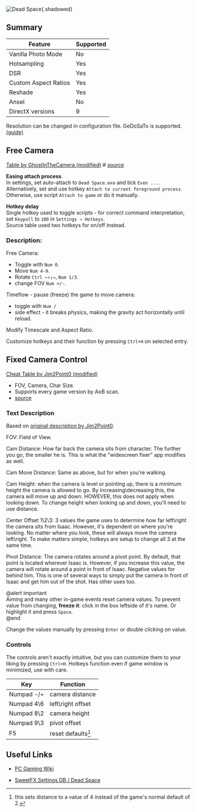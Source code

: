 ![Dead Space](Images\DeadSpace_header.png "Shot by K-Putt"){.shadowed}

## Summary

Feature | Supported
--|--
Vanilla Photo Mode | No
Hotsampling | Yes
DSR | Yes
Custom Aspect Ratios | Yes
Reshade | Yes 
Ansel | No
DirectX versions | 9

Resolution can be changed in configuration file. GeDoSaTo is supported. [(guide)](https://steamcommunity.com/sharedfiles/filedetails/?id=604010024)  

## Free Camera
[Table by GhostInTheCamera (modified)](../CheatTables/DeadSpace_GITC_Mod.CT)  #
[source](https://github.com/ghostinthecamera/PhotomodeCheatTables/blob/master/WIP/Dead%20Space/GITC%20-%20Dead%20Space%20WIP.CT)

**Easing attach process**  
In settings, set auto-attach to `Dead Space.exe` and tick `Even ...`.  
Alternatively, set and use hotkey `Attach to current foreground process`.  
Otherwise, use script `Attach to game` or do it manually.

**Hotkey delay**  
Single hotkey used to toggle scripts - for correct command interpretation, set `Keypoll` to `100` in `Settings → Hotkeys`.  
Source table used two hotkeys for on/off instead.  

### Description: 
Free Camera:
* Toggle with `Num 0`.  
* Move `Num 4-9`.  
* Rotate `Ctrl ←↑↓→`, `Num 1/3`.
* change FOV `Num +/-`.

Timeflow - pause (freeze) the game to move camera:
* toggle with `Num /`  
* side effect - it breaks physics, making the gravity act horizontally until reload.  

Modify Timescale and Aspect Ratio.    
 
Customize hotkeys and their function by pressing `Ctrl+H` on selected entry.  

## Fixed Camera Control
[Cheat Table by Jim2Point0 (modified)](../CheatTables/DeadSpace_Jim2Point0_Mod.CT)  
- FOV, Camera, Char Size. 
- Supports every game version by AoB scan. 
- [source](../CheatTables/Archive/deadspace.CT)

### Text Description

Based on [original description by Jim2Point0](https://web.archive.org/web/20141021190640/flickr.com/groups/deadendthrills/discuss/72157631765632995/).

FOV: Field of View.

Cam Distance: How far back the camera sits from character. The further you go, the smaller he is. This is what the "widescreen fixer" app modifies as well.

Cam Move Distance: Same as above, but for when you're walking. 

Cam Height: when the camera is level or pointing up, there is a minimum height the camera is allowed to go. By increasing\decreasing this, the camera will move up and down. HOWEVER, this does not apply when looking down. To change height when looking up and down, you'll need to use distance.

Center Offset 1\2\3: 3 values the game uses to determine how far left\right the camera sits from Isaac. However, it's dependent on where you're looking. No matter where you look, these will always move the camera left\right. To make matters simple, hotkeys are setup to change all 3 at the same time.

Pivot Distance: The camera rotates around a pivot point. By default, that point is located wherever Isaac is. However, if you increase this value, the camera will rotate around a point in front of Isaac. Negative values for behind him. This is one of several ways to simply put the camera in front of Isaac and get him out of the shot. Has other uses too.

@alert important  
Aiming and many other in-game events reset camera values. To prevent value from changing, **freeze it**: click in the box leftside of it's name. Or highlight it and press `Space`.  
@end
  
Change the values manually by pressing `Enter` or double clicking on value. 

### Controls

The controls aren't exactly intuitive, but you can customize them to your liking by pressing `Ctrl+H`.
Hotkeys function even if game window is minimized, use with care.

Key | Function
--|--
Numpad -/+ | camera distance
Numpad 4\6 | left\right offset
Numpad 8\2 | camera height
Numpad 9\3 | pivot offset
F5| reset defaults[^1]

[^1]: this sets distance to a value of 4 instead of the game's normal default of 2.

## Useful Links

* [PC Gaming Wiki](https://www.pcgamingwiki.com/wiki/Dead_Space)

* [SweetFX Settings DB / Dead Space](https://sfx.thelazy.net/games/game/304/)

